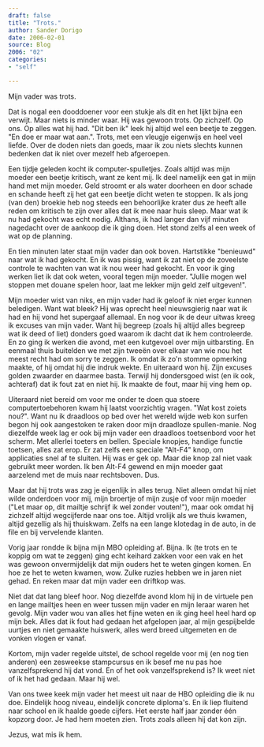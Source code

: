 ```yaml
---
draft: false
title: "Trots."
author: Sander Dorigo
date: 2006-02-01
source: Blog
2006: "02"
categories:
- "self"

---
```


Mijn vader was trots.

<!--more-->

Dat is nogal een dooddoener voor een stukje als dit en het lijkt bijna een verwijt. Maar niets is minder waar. Hij was gewoon trots. Op zichzelf. Op ons. Op alles wat hij had. "Dit ben ik" leek hij altijd wel een beetje te zeggen. "En doe er maar wat aan.". Trots, met een vleugje eigenwijs en heel veel liefde. Over de doden niets dan goeds, maar ik zou niets slechts kunnen bedenken dat ik niet over mezelf heb afgeroepen.

Een tijdje geleden kocht ik computer-spulletjes. Zoals altijd was mijn moeder een beetje kritisch, want ze kent mij. Ik deel namelijk een gat in mijn hand met mijn moeder. Geld stroomt er als water doorheen en door schade en schande heeft zij het gat een beetje dicht weten te stoppen. Ik als jong (van den) broekie heb nog steeds een behoorlijke krater dus ze heeft alle reden om kritisch te zijn over alles dat ik mee naar huis sleep. Maar wat ik nu had gekocht was echt nodig. Althans, ik had langer dan vijf minuten nagedacht over de aankoop die ik ging doen. Het stond zelfs al een week of wat op de planning.

En tien minuten later staat mijn vader dan ook boven. Hartstikke "benieuwd" naar wat ik had gekocht. En ik was pissig, want ik zat niet op de zoveelste controle te wachten van wat ik nou weer had gekocht. En voor ik ging werken liet ik dat ook weten, vooral tegen mijn moeder. "Jullie mogen wel stoppen met douane spelen hoor, laat me lekker mijn geld zelf uitgeven!".

Mijn moeder wist van niks, en mijn vader had ik geloof ik niet erger kunnen beledigen. Want wat bleek? Hij was oprecht heel nieuwsgierig naar wat ik had en hij vond het supergaaf allemaal. En nog voor ik de deur uitwas kreeg ik excuses van mijn vader. Want hij begreep (zoals hij altijd alles begreep wat ik deed of liet) donders goed waarom ik dacht dat ik hem controleerde. En zo ging ik werken die avond, met een kutgevoel over mijn uitbarsting. En eenmaal thuis buitelden we met zijn tweeën over elkaar van wie nou het meest recht had om sorry te zeggen. Ik omdat ik zo'n stomme opmerking maakte, of hij omdat hij die indruk wekte. En uiteraard won hij. Zijn excuses golden zwaarder en daarmee basta. Terwijl hij dondersgoed wist (en ik ook, achteraf) dat ik fout zat en niet hij. Ik maakte de fout, maar hij ving hem op.

Uiteraard niet bereid om voor me onder te doen qua stoere computertoebehoren kwam hij laatst voorzichtig vragen. "Wat kost zoiets nou?". Want nu ik draadloos op bed over het wereld wijde web kon surfen begon hij ook aangestoken te raken door mijn draadloze spullen-manie. Nog diezelfde week lag er ook bij mijn vader een draadloos toetsenbord voor het scherm. Met allerlei toeters en bellen. Speciale knopjes, handige functie toetsen, alles zat erop. Er zat zelfs een speciale "Alt-F4" knop, om applicaties snel af te sluiten. Hij was er gek op. Maar die knop zal niet vaak gebruikt meer worden. Ik ben Alt-F4 gewend en mijn moeder gaat aarzelend met de muis naar rechtsboven. Dus.

Maar dat hij trots was zag je eigenlijk in alles terug. Niet alleen omdat hij niet wilde onderdoen voor mij, mijn broertje of mijn zusje of voor mijn moeder ("Let maar op, dit mailtje schrijf ik wel zonder vouten!"), maar ook omdat hij zichzelf altijd wegcijferde naar ons toe. Altijd vrolijk als we thuis kwamen, altijd gezellig als hij thuiskwam. Zelfs na een lange klotedag in de auto, in de file en bij vervelende klanten.

Vorig jaar rondde ik bijna mijn MBO opleiding af. Bijna. Ik (te trots en te koppig om wat te zeggen) ging echt keihard zakken voor een vak en het was gewoon onvermijdelijk dat mijn ouders het te weten gingen komen. En hoe ze het te weten kwamen, wow. Zulke ruzies hebben we in jaren niet gehad. En reken maar dat mijn vader een driftkop was.

Niet dat dat lang bleef hoor. Nog diezelfde avond klom hij in de virtuele pen en lange mailtjes heen en weer tussen mijn vader en mijn leraar waren het gevolg. Mijn vader wou van alles het fijne weten en ik ging heel heel hard op mijn bek. Alles dat ik fout had gedaan het afgelopen jaar, al mijn gespijbelde uurtjes en niet gemaakte huiswerk, alles werd breed uitgemeten en de vonken vlogen er vanaf.

Kortom, mijn vader regelde uitstel, de school regelde voor mij (en nog tien anderen) een zesweekse stampcursus en ik besef me nu pas hoe vanzelfsprekend hij dat vond. En of het ook vanzelfsprekend is? Ik weet niet of ik het had gedaan. Maar hij wel.

Van ons twee keek mijn vader het meest uit naar de HBO opleiding die ik nu doe. Eindelijk hoog niveau, eindelijk concrete diploma's. En ik liep fluitend naar school en ik haalde goede cijfers. Het eerste half jaar zonder één kopzorg door. Je had hem moeten zien. Trots zoals alleen hij dat kon zijn.

Jezus, wat mis ik hem.
